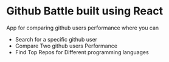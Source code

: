 # Github Battle built using React

App for comparing github users performance where you can

- Search for a specific github user
- Compare Two github users Performance
- Find Top Repos for Different programming languages
